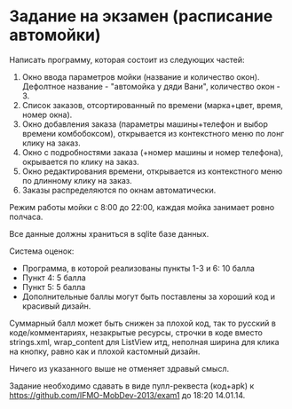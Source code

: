 Задание на экзамен (расписание автомойки)
===========
Написать программу, которая состоит из следующих частей:<br>
1. Окно ввода параметров мойки (название и количество окон). Дефолтное название - "автомойка у дяди Вани", количество окон - 3.<br>
2. Список заказов, отсортированный по времени (марка+цвет, время, номер окна).<br>
3. Окно добавления заказа (параметры машины+телефон и выбор времени комбобоксом), открывается из контекстного меню по лонг клику на заказ.<br>
4. Окно с подробностями заказа (+номер машины и номер телефона), окрывается по клику на заказ.<br>
5. Окно редактирования времени, открывается из контекстного меню по длинному клику на заказ.<br>
6. Заказы распределяются по окнам автоматически.

Режим работы мойки с 8:00 до 22:00, каждая мойка занимает ровно полчаса.

Все данные должны храниться в sqlite базе данных.

Система оценок:
- Программа, в которой реализованы пункты 1-3 и 6: 10 балла
- Пункт 4: 5 балла
- Пункт 5: 5 балла
- Дополнительные баллы могут быть поставлены за хороший код и красивый дизайн.
 
Суммарный балл может быть снижен за плохой код, так то русский в коде/комментариях, незакрытые ресурсы, строчки в коде вместо strings.xml, wrap_content для ListView итд, неполная ширина для клика на кнопку, равно как и плохой кастомный дизайн.

Ничего из указанного выше не отменяет здравый смысл.

Задание необходимо сдавать в виде пулл-реквеста (код+apk) к https://github.com/IFMO-MobDev-2013/exam1 до 18:20 14.01.14.
